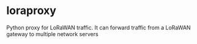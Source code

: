 # loraproxy
Python proxy for LoRaWAN traffic. It can forward traffic from a  LoRaWAN gateway to multiple network servers
